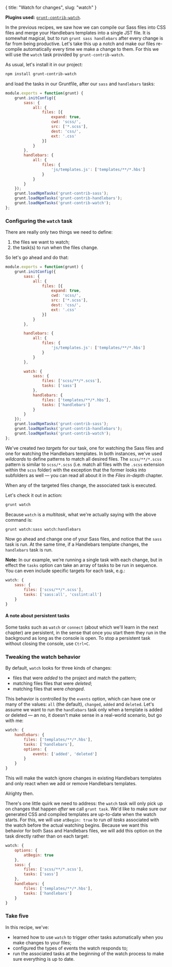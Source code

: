 {
  title: "Watch for changes",
  slug: "watch"
}


**Plugins used:** [`grunt-contrib-watch`](https://npmjs.org/package/grunt-contrib-watch).

In the previous recipes, we saw how we can compile our Sass files into CSS files and merge your Handlebars templates into a single JST file. It is somewhat magical, but to run `grunt sass handlebars` after every change is far from being productive. Let's take this up a notch and make our files re-compile automatically every time we make a change to them. For this we will use the `watch` task provided by `grunt-contrib-watch`. 

As usual, let's install it in our project:

```bash
npm install grunt-contrib-watch
```

and load the tasks in our Gruntfile, after our `sass` and `handlebars` tasks:

```javascript
module.exports = function(grunt) {
	grunt.initConfig({
		sass: {
			all: {
				files: [{
					expand: true,
					cwd: 'scss/',
					src: ['*.scss'],
					dest: 'css/',
					ext: '.css'
				}]
			}
		},
		handlebars: {
			all: {
				files: {
					'js/templates.js': ['templates/**/*.hbs']
				}
			}
		}
	});
	grunt.loadNpmTasks('grunt-contrib-sass');
	grunt.loadNpmTasks('grunt-contrib-handlebars');
	grunt.loadNpmTasks('grunt-contrib-watch');
};
```

### Configuring the `watch` task

There are really only two things we need to define:

1. the files we want to watch;
2. the task(s) to run when the files change.

So let's go ahead and do that:

```javascript
module.exports = function(grunt) {
	grunt.initConfig({
		sass: {
			all: {
				files: [{
					expand: true,
					cwd: 'scss/',
					src: ['*.scss'],
					dest: 'css/',
					ext: '.css'
				}]
			}
		},

		handlebars: {
			all: {
				files: {
					'js/templates.js': ['templates/**/*.hbs']
				}
			}
		},

		watch: {
			sass: {
				files: ['scss/**/*.scss'],
				tasks: ['sass']
			},
			handlebars: {
				files: ['templates/**/*.hbs'],
				tasks: ['handlebars']
			}
		}
	});
	grunt.loadNpmTasks('grunt-contrib-sass');
	grunt.loadNpmTasks('grunt-contrib-handlebars');
	grunt.loadNpmTasks('grunt-contrib-watch');
};
```

We've created _two targets_ for our task, one for watching the Sass files and one for watching the Handlebars templates. In both instances, we've used _wildcards_ to define patterns to match all desired files. The `scss/**/*.scss` pattern is similar to `scss/*.scss` (i.e. match all files with the `.scss` extension within the `scss` folder) with the exception that the former looks into subfolders as well &mdash; you can read all about it in the _Files in-depth_ chapter. 

When any of the targeted files change, the associated task is executed.

Let's check it out in action:
	
```bash
grunt watch
```

Because `watch` is a _multitask_, what we're actually saying with the above command is:

```bash
grunt watch:sass watch:handlebars
```

Now go ahead and change one of your Sass files, and notice that the `sass` task is run. At the same time, if a Handlebars template changes, the `handlebars` task is run.

__Note:__ In our example, we're running a single task with each change, but in effect the `tasks` option can take an array of tasks to be run in sequence. You can even include specific targets for each task, e.g.:

```javascript
watch: {
    sass: {
        files: ['scss/**/*.scss'],
        tasks: ['sass:all', 'csslint:all']
    }
}
```

#### A note about persistent tasks

Some tasks such as `watch` or `connect` (about which we'll learn in the next chapter) are persistent, in the sense that once you start them they run in the background as long as the console is open. To stop a persistent task without closing the console, use `Ctrl+C`.

### Tweaking the watch behavior

By default, `watch` looks for three kinds of changes: 

* files that were _added_ to the project and match the pattern;
* matching files files that were _deleted_;
* matching files that were _changed_. 

This behavior is controlled by the `events` option, which can have one or many of the values: `all` (the default), `changed`, `added` and `deleted`. Let's assume we want to run the `handlebars` task only when a template is added or deleted &mdash; an no, it doesn't make sense in a real-world scenario, but go with me:

```javascript
watch: {
	handlebars: {
		files: ['templates/**/*.hbs'],
		tasks: ['handlebars'],
		options: {
			events: ['added', 'deleted']
		}
	}
}
```

This will make the watch ignore changes in existing Handlebars templates and only react when we add or remove Handlebars templates.

Alrighty then.

There's one little quirk we need to address: the `watch` task will only pick up on changes that happen _after_ we call `grunt task`. We'd like to make sure our generated CSS and compiled templates are up-to-date when the watch starts. For this, we will use `atBegin: true` to run _all tasks_ associated with the watch before the actual watching begins. Because we want this behavior for both Sass and Handlebars files, we will add this option on the task directly rather than on each target:

```javascript
watch: {
	options: {
		atBegin: true
	},
	sass: {
		files: ['scss/**/*.scss'],
		tasks: ['sass']
	},
	handlebars: {
		files: ['templates/**/*.hbs'],
		tasks: ['handlebars']
	}
}
```

### Take five

In this recipe, we've:

* learned how to use `watch` to trigger other tasks automatically when you make changes to your files;
* configured the types of events the watch responds to;
* run the associated tasks at the beginning of the watch process to make sure everything is up to date.

